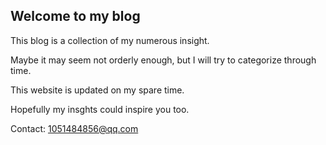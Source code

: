 ## Welcome to my blog
This blog is a collection of my numerous insight. 

Maybe it may seem not orderly enough, but I will try to categorize through time. 

This website is updated on my spare time. 

Hopefully my insghts could inspire you too.

Contact: 1051484856@qq.com
